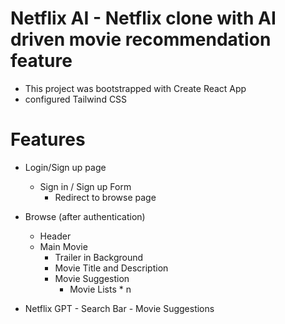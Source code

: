 # Netflix AI - Netflix clone with AI driven movie recommendation feature

- This project was bootstrapped with Create React App
- configured Tailwind CSS

# Features

- Login/Sign up page

  - Sign in / Sign up Form
    - Redirect to browse page

- Browse (after authentication)

  - Header
  - Main Movie
    - Trailer in Background
    - Movie Title and Description
    - Movie Suggestion
      - Movie Lists \* n

- Netflix GPT - Search Bar - Movie Suggestions
